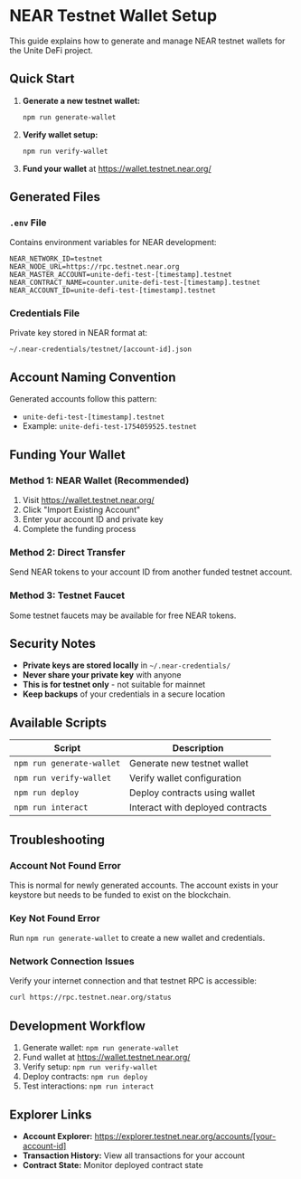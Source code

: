 # NEAR Testnet Wallet Setup

This guide explains how to generate and manage NEAR testnet wallets for the Unite DeFi project.

## Quick Start

1. **Generate a new testnet wallet:**
   ```bash
   npm run generate-wallet
   ```

2. **Verify wallet setup:**
   ```bash
   npm run verify-wallet
   ```

3. **Fund your wallet** at https://wallet.testnet.near.org/

## Generated Files

### `.env` File
Contains environment variables for NEAR development:
```env
NEAR_NETWORK_ID=testnet
NEAR_NODE_URL=https://rpc.testnet.near.org
NEAR_MASTER_ACCOUNT=unite-defi-test-[timestamp].testnet
NEAR_CONTRACT_NAME=counter.unite-defi-test-[timestamp].testnet
NEAR_ACCOUNT_ID=unite-defi-test-[timestamp].testnet
```

### Credentials File
Private key stored in NEAR format at:
```
~/.near-credentials/testnet/[account-id].json
```

## Account Naming Convention

Generated accounts follow this pattern:
- `unite-defi-test-[timestamp].testnet`
- Example: `unite-defi-test-1754059525.testnet`

## Funding Your Wallet

### Method 1: NEAR Wallet (Recommended)
1. Visit https://wallet.testnet.near.org/
2. Click "Import Existing Account"
3. Enter your account ID and private key
4. Complete the funding process

### Method 2: Direct Transfer
Send NEAR tokens to your account ID from another funded testnet account.

### Method 3: Testnet Faucet
Some testnet faucets may be available for free NEAR tokens.

## Security Notes

- **Private keys are stored locally** in `~/.near-credentials/`
- **Never share your private key** with anyone
- **This is for testnet only** - not suitable for mainnet
- **Keep backups** of your credentials in a secure location

## Available Scripts

| Script | Description |
|--------|-------------|
| `npm run generate-wallet` | Generate new testnet wallet |
| `npm run verify-wallet` | Verify wallet configuration |
| `npm run deploy` | Deploy contracts using wallet |
| `npm run interact` | Interact with deployed contracts |

## Troubleshooting

### Account Not Found Error
This is normal for newly generated accounts. The account exists in your keystore but needs to be funded to exist on the blockchain.

### Key Not Found Error
Run `npm run generate-wallet` to create a new wallet and credentials.

### Network Connection Issues
Verify your internet connection and that testnet RPC is accessible:
```bash
curl https://rpc.testnet.near.org/status
```

## Development Workflow

1. Generate wallet: `npm run generate-wallet`
2. Fund wallet at https://wallet.testnet.near.org/
3. Verify setup: `npm run verify-wallet`
4. Deploy contracts: `npm run deploy`
5. Test interactions: `npm run interact`

## Explorer Links

- **Account Explorer:** https://explorer.testnet.near.org/accounts/[your-account-id]
- **Transaction History:** View all transactions for your account
- **Contract State:** Monitor deployed contract state